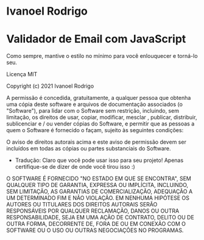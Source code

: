 # Ivanoel Rodrigo
# Validador de Email com JavaScript

Como sempre, mantive o estilo no mínimo para você enlouquecer e torná-lo seu.

Licença MIT

Copyright (c) 2021 Ivanoel Rodrigo

A permissão é concedida, gratuitamente, a qualquer pessoa que obtenha uma cópia deste software e arquivos de documentação associados (o "Software"), para lidar com o Software sem restrição, incluindo, sem limitação, os direitos de usar, copiar, modificar, mesclar , publicar, distribuir, sublicenciar e / ou vender cópias do Software, e permitir que as pessoas a quem o Software é fornecido o façam, sujeito às seguintes condições:

O aviso de direitos autorais acima e este aviso de permissão devem ser incluídos em todas as cópias ou partes substanciais do Software.

* Tradução: Claro que você pode usar isso para seu projeto! Apenas certifique-se de dizer de onde você tirou isso :)

O SOFTWARE É FORNECIDO "NO ESTADO EM QUE SE ENCONTRA", SEM QUALQUER TIPO DE GARANTIA, EXPRESSA OU IMPLÍCITA, INCLUINDO, SEM LIMITAÇÃO, AS GARANTIAS DE COMERCIALIZAÇÃO, ADEQUAÇÃO A UM DETERMINADO FIM E NÃO VIOLAÇÃO. EM NENHUMA HIPÓTESE OS AUTORES OU TITULARES DOS DIREITOS AUTORAIS SERÃO RESPONSÁVEIS POR QUALQUER RECLAMAÇÃO, DANOS OU OUTRA RESPONSABILIDADE, SEJA EM UMA AÇÃO DE CONTRATO, DELITO OU DE OUTRA FORMA, DECORRENTE DE, FORA DE OU EM CONEXÃO COM O SOFTWARE OU O USO OU OUTRAS NEGOCIAÇÕES NO PROGRAMAS.